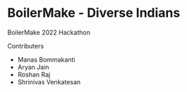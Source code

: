 # BoilerMake - Diverse Indians
BoilerMake 2022 Hackathon

Contributers 
- Manas Bommakanti
- Aryan Jain
- Roshan Raj
- Shrinivas Venkatesan
